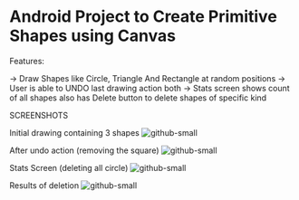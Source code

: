 # 
 Android Project to Create Primitive Shapes using Canvas
================================================================================

Features:

-> Draw Shapes like Circle, Triangle And Rectangle at random positions
-> User is able to UNDO last drawing action both
-> Stats screen shows count of all shapes also has Delete button to delete shapes of specific kind

SCREENSHOTS 

Initial drawing containing 3 shapes
![github-small](https://github.com/harshmehta05/MCC_Experiment_10/blob/master/screenshot1.jpeg) 

After undo action (removing the square)
![github-small](https://github.com/harshmehta05/MCC_Experiment_10/blob/master/screenshot2.jpeg) 

Stats Screen (deleting all circle)
![github-small](https://github.com/harshmehta05/MCC_Experiment_10/blob/master/screenshot3.jpeg)

Results of deletion
![github-small](https://github.com/harshmehta05/MCC_Experiment_10/blob/master/screenshot4.jpeg)


